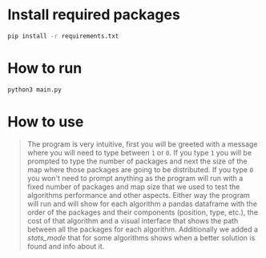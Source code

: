 # Install required packages

```bash
pip install -r requirements.txt
```

# How to run

```bash
python3 main.py
``` 

# How to use

> The program is very intuitive, first you will be greeted with a message where you will need to type between ```1``` or ```0```. If you type ```1``` you will be prompted to type the number of packages and next the size of the map where those packages are going to be distributed. If you type ```0``` you won't need to prompt anything as the program will run with a fixed number of packages and map size that we used to test the algorithms performance and other aspects. Either way the program will run and will show for each algorithm a pandas dataframe with the order of the packages and their components (position, type, etc.), the cost of that algorithm and a visual interface that shows the path between all the packages for each algorithm. Additionally we added a *stats_mode* that for some algorithms shows when a better solution is found and info about it.